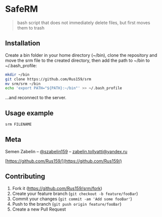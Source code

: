 # SafeRM
> bash script that does not immediately delete files, but first moves them to trash

## Installation
Create a bin folder in your home directory (~/bin), clone the repository and move the srm file to the created directory, then add the path to ~/bin to ~/.bash_profile:
```sh
mkdir ~/bin
git clone https://github.com/Rus159/srm
mv srm/srm ~/bin
echo 'export PATH="${PATH}:~/bin"' >> ~/.bash_profile
```
...and reconnect to the server.

## Usage example

```sh
srm FILENAME
```

## Meta

Semen Zabelin – [@szabelin159](https://vk.com/szabelin159) – zabelin.tollyatti@yandex.ru

[https://github.com/Rus159/](https://github.com/Rus159/)

## Contributing

1. Fork it (<https://github.com/Rus159/srm/fork>)
2. Create your feature branch (`git checkout -b feature/fooBar`)
3. Commit your changes (`git commit -am 'Add some fooBar'`)
4. Push to the branch (`git push origin feature/fooBar`)
5. Create a new Pull Request
